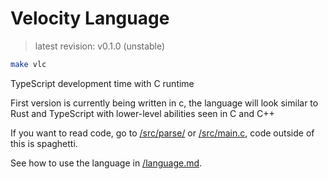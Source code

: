 # Velocity Language

> latest revision: v0.1.0 (unstable)

```sh
make vlc
```

TypeScript development time with C runtime

First version is currently being written in c, the language will look similar to Rust and TypeScript with lower-level abilities seen in C and C++

If you want to read code, go to [/src/parse/](/src/parse/) or [/src/main.c](/src/main.c), code outside of this is spaghetti.

See how to use the language in [/language.md](/language.md).